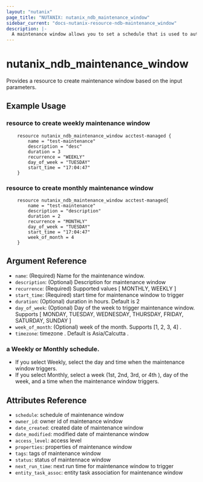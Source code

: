 ```yaml
---
layout: "nutanix"
page_title: "NUTANIX: nutanix_ndb_maintenance_window"
sidebar_current: "docs-nutanix-resource-ndb-maintenance_window"
description: |-
  A maintenance window allows you to set a schedule that is used to automate repeated maintenance tasks such as OS patching and database patching. NDB allows you to create a maintenance window and then associate the maintenance window with a list of database server VMs or an instance. This operation submits a request to create, update and delete maintenance window in Nutanix database service (NDB).
---
```


# nutanix_ndb_maintenance_window

Provides a resource to create maintenance window based on the input parameters. 

## Example Usage

### resource to create weekly maintenance window
```hcl
    resource nutanix_ndb_maintenance_window acctest-managed {
        name = "test-maintenance"
        description = "desc"
        duration = 3
        recurrence = "WEEKLY"
        day_of_week = "TUESDAY"
        start_time = "17:04:47" 
    }
```

### resource to create monthly maintenance window
```hcl
    resource nutanix_ndb_maintenance_window acctest-managed{
        name = "test-maintenance"
        description = "description"
        duration = 2
        recurrence = "MONTHLY"
        day_of_week = "TUESDAY"
        start_time = "17:04:47" 
        week_of_month = 4
	}
```


## Argument Reference
* `name`: (Required) Name for the maintenance window.
* `description`: (Optional) Description for maintenance window
* `recurrence`: (Required) Supported values [ MONTHLY, WEEKLY ]
* `start_time`: (Required) start time for maintenance window to trigger
* `duration`: (Optional) duration in hours. Default is 2
* `day_of_week`: (Optional) Day of the week to trigger maintenance window. Supports [ MONDAY, TUESDAY, WEDNESDAY, THURSDAY, FRIDAY, SATURDAY, SUNDAY ]
* `week_of_month`: (Optional) week of the month. Supports [1, 2, 3, 4] .
* `timezone`: timezone . Default is Asia/Calcutta . 

### a Weekly or Monthly schedule.
* If you select Weekly, select the day and time when the maintenance window triggers.
* If you select Monthly, select a week (1st, 2nd, 3rd, or 4th ), day of the week, and a time when the maintenance window triggers.


## Attributes Reference
* `schedule`: schedule of maintenance window
* `owner_id`: owner id of maintenance window
* `date_created`: created date of maintenance window
* `date_modified`: modified date of maintenance window
* `access_level`: access level
* `properties`: properties of maintenance window
* `tags`: tags of maintenance window 
* `status`: status of maintennace window
* `next_run_time`: next run time for maintenance window to trigger 
* `entity_task_assoc`: entity task association for maintenance window
